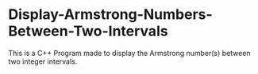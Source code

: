 # Display-Armstrong-Numbers-Between-Two-Intervals
This is a C++ Program made to display the Armstrong number(s) between two integer intervals.
